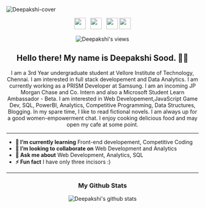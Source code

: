 ![Deepakshi-cover](https://github.com/deepakshisud/deepakshisud/blob/master/Cover.png)

<p align='center'>
 <a href="https://www.instagram.com/deepakshiiiiii/"><img height="30" src="https://github.com/stephenajulu/WaylonWalker/blob/main/icon/instagram.jpg?raw=true"></a>&nbsp;&nbsp;
<a href="https://twitter.com/DeepakshiSud"><img height="30" src="https://github.com/stephenajulu/WaylonWalker/blob/main/icon/twitter.png?raw=true"></a>&nbsp;&nbsp;
<a href="https://www.linkedin.com/in/deepakshi-sood-27b386174/"><img height="30" src="https://github.com/stephenajulu/WaylonWalker/blob/main/icon/linkedin.png?raw=true"></a>
 <a href="https://deepakshisood.medium.com/"><img height="30" src="https://www.google.com/imgres?imgurl=https%3A%2F%2Fcdn.iconscout.com%2Ficon%2Ffree%2Fpng-512%2Fmedium-47-433328.png&imgrefurl=https%3A%2F%2Ficonscout.com%2Ficon%2Fmedium-47&tbnid=SghP5WlZQj4viM&vet=12ahUKEwi0mJeSi6juAhVTBHIKHU3LCYIQMygBegUIARC2AQ..i&docid=Kdd93ZcjaHOqWM&w=512&h=512&q=medium%20icon%20image&ved=2ahUKEwi0mJeSi6juAhVTBHIKHU3LCYIQMygBegUIARC2AQ"></a>
</p>
<div align='center'>
 
![Deepakshi's views](https://komarev.com/ghpvc/?username=deepakshisud)

</div>

<h2 align="center">Hello there! My name is Deepakshi Sood. 👋🤓</h2>
<p align="center">I am a 3rd Year undergraduate student at Vellore Institute of Technology, Chennai. I am interested in full stack developement and Data Analytics. I am currently working as a PRISM Developer at Samsung. I am an incoming JP Morgan Chase and Co. Intern and also a Microsoft Student Learn Ambassador - Beta. I am interested in Web Developement,JavaScript Game Dev, SQL, PowerBI, Analytics, Competitive Programming, Data Structures, Blogging.
In my spare time, I like to read fictional novels. I am always up for a good women-empowerment chat. I enjoy cooking delicious food and may open my cafe at some point. </p>

------------------------------------------------------------------------------------------------------------------------------------------------------------------------------
* **🌱 I’m currently learning** Front-end developement, Competitive Coding
* **👯 I’m looking to collaborate on** Web Development and Analytics
* **💬 Ask me about** Web Development, Analytics, SQL
* **⚡ Fun fact** I have only three incisors :) 
-----------------------------------------------------------------------------------------------------------------------------------------------------------------------------

<div align='center' markdown="1">

### My Github Stats
 ![Deepakshi's github stats](https://github-readme-stats.vercel.app/api?username=deepakshisud&count_private=true)
 </div>
 

 


    
